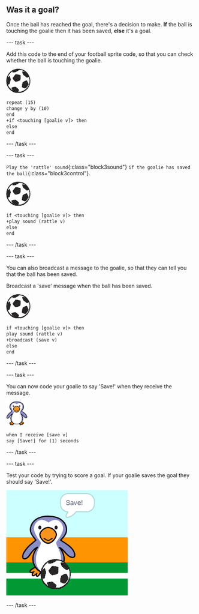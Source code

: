 ## Was it a goal?

Once the ball has reached the goal, there's a decision to make. __If__ the ball is touching the goalie then it has been saved, __else__ it's a goal.

--- task ---

Add this code to the end of your football sprite code, so that you can check whether the ball is touching the goalie.

![football sprite](images/football-sprite.png)

```blocks3
repeat (15)
change y by (10)
end
+if <touching [goalie v]> then
else
end
```

--- /task ---

--- task ---

`Play the 'rattle' sound`{:class="block3sound"} `if the goalie has saved the ball`{:class="block3control"}.

![football sprite](images/football-sprite.png)

```blocks3
if <touching [goalie v]> then
+play sound (rattle v)
else
end
```

--- /task ---

--- task ---

You can also broadcast a message to the goalie, so that they can tell you that the ball has been saved.

Broadcast a 'save' message when the ball has been saved.

![football sprite](images/football-sprite.png)

```blocks3
if <touching [goalie v]> then
play sound (rattle v)
+broadcast (save v)
else
end
```

--- /task ---

--- task ---

You can now code your goalie to say 'Save!' when they receive the message.

![goalie sprite](images/goalie-sprite.png)

```blocks3
when I receive [save v]
say [Save!] for (1) seconds
```
--- /task ---

--- task ---

Test your code by trying to score a goal. If your goalie saves the goal they should say 'Save!'.

![screenshot](images/goalie-save-test.png)

--- /task ---
